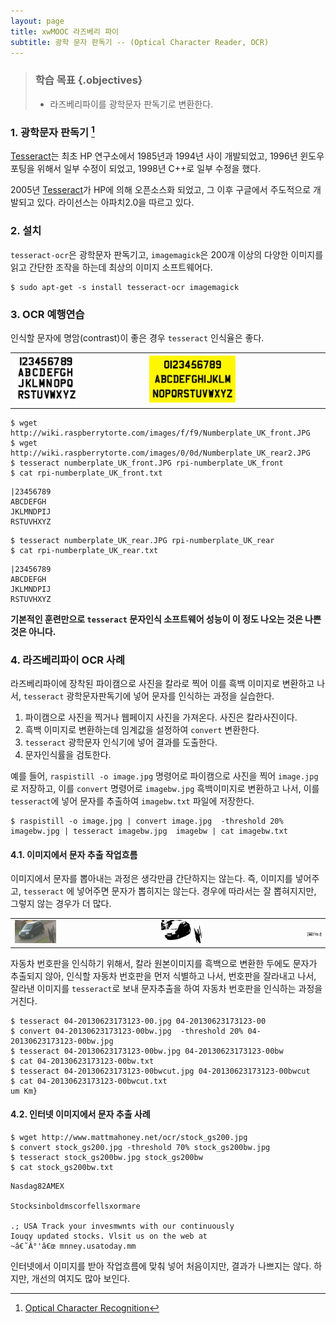 ```yaml
---
layout: page
title: xwMOOC 라즈베리 파이
subtitle: 광학 문자 판독기 -- (Optical Character Reader, OCR)
---
```


> ### 학습 목표 {.objectives}
>
> * 라즈베리파이를 광학문자 판독기로 변환한다.


### 1. 광학문자 판독기 [^rpi-ocr]

[Tesseract](https://github.com/tesseract-ocr)는 최초 HP 연구소에서 1985년과 1994년 사이 개발되었고,
1996년 윈도우 포팅을 위해서 일부 수정이 되었고, 1998년 C++로 일부 수정을 했다.

2005년 [Tesseract](https://github.com/tesseract-ocr)가 HP에 의해 오픈소스화 되었고, 그 이후 구글에서 
주도적으로 개발되고 있다. 라이선스는 아파치2.0을 따르고 있다.

[^rpi-ocr]: [Optical Character Recognition](http://wiki.raspberrytorte.com/index.php?title=Optical_Character_Recognition)

### 2. 설치

`tesseract-ocr`은 광학문자 판독기고, `imagemagick`은 200개 이상의 다양한 이미지를 읽고 간단한 조작을 하는데 최상의 이미지 소프트웨어다. 

~~~ {.python}
$ sudo apt-get -s install tesseract-ocr imagemagick
~~~

### 3. OCR 예행연습

인식할 문자에 명암(contrast)이 좋은 경우 `tesseract` 인식율은 좋다.

|                                   |                                    |
|-----------------------------------|-----------------------------------|
| <img src="fig/rpi-numberplate_UK_front.JPG" alt="OCR 훈련 데이터 (앞)" width="50%" /> | <img src="fig/rpi-numberplate_UK_rear2.JPG" alt="OCR 훈련 데이터 (뒤)" width="50%" /> |

~~~ {.shell}
$ wget http://wiki.raspberrytorte.com/images/f/f9/Numberplate_UK_front.JPG
$ wget http://wiki.raspberrytorte.com/images/0/0d/Numberplate_UK_rear2.JPG
$ tesseract numberplate_UK_front.JPG rpi-numberplate_UK_front
$ cat rpi-numberplate_UK_front.txt
~~~

~~~ {.output}
|23456789
ABCDEFGH
JKLMNDPIJ
RSTUVHXYZ
~~~

~~~ {.shell}
$ tesseract numberplate_UK_rear.JPG rpi-numberplate_UK_rear
$ cat rpi-numberplate_UK_rear.txt
~~~

~~~ {.output}
|23456789
ABCDEFGH
JKLMNDPIJ
RSTUVHXYZ
~~~

**기본적인 훈련만으로 `tesseract` 문자인식 소프트웨어 성능이 이 정도 나오는 것은 나쁜 것은 아니다.**

### 4. 라즈베리파이 OCR 사례 

라즈베리파이에 장착된 파이캠으로 사진을 칼라로 찍어 이를 흑백 이미지로 변환하고 나서, `tesseract` 광학문자판독기에 넣어
문자를 인식하는 과정을 실습한다.

1. 파이캠으로 사진을 찍거나 웹페이지 사진을 가져온다. 사진은 칼라사진이다.
1. 흑백 이미지로 변환하는데 임계값을 설정하여 `convert` 변환한다.
1. `tesseract` 광학문자 인식기에 넣어 결과를 도출한다.
1. 문자인식률을 검토한다.

예를 들어, `raspistill -o image.jpg` 명령어로 파이캠으로 사진을 찍어 `image.jpg`로 저장하고, 이를 `convert` 명령어로 `imagebw.jpg` 흑백이미지로 변환하고 나서, 이를 `tesseract`에 넣어 문자를 추출하여 `imagebw.txt` 파일에 저장한다.

~~~ {.shell}
$ raspistill -o image.jpg | convert image.jpg  -threshold 20% imagebw.jpg | tesseract imagebw.jpg  imagebw | cat imagebw.txt
~~~

#### 4.1. 이미지에서 문자 추출 작업흐름

이미지에서 문자를 뽑아내는 과정은 생각만큼 간단하지는 않는다. 즉, 이미지를 넣어주고, `tesseract` 에 넣어주면 문자가 뽑히지는 않는다. 경우에 따라서는 잘 뽑혀지지만, 그렇지 않는 경우가 더 많다.

|                                   |                                   |                                   |
|-----------------------------------|-----------------------------------|-----------------------------------|
| <img src="fig/rpi-04-20130623173123-00.jpg" alt="자동차 원본" width="30%" /> | <img src="fig/rpi-04-20130623173123-00bw.jpg" alt="자동차 흑백" width="30%" /> | <img src="fig/rpi-04-20130623173123-00bwcut.jpg" alt="자동차 흑백 자르기" width="135%" /> |

자동차 번호판을 인식하기 위해서, 칼라 원본이미지를 흑백으로 변환한 두에도 문자가 추출되지 않아, 인식할 자동차 번호판을 먼저 식별하고 나서, 번호판을 잘라내고 나서, 잘라낸 이미지를 `tesseract`로 보내 문자추출을 하여 자동차 번호판을 인식하는 과정을 거친다.

~~~ {.shell}
$ tesseract 04-20130623173123-00.jpg 04-20130623173123-00 
$ convert 04-20130623173123-00bw.jpg  -threshold 20% 04-20130623173123-00bw.jpg 
$ tesseract 04-20130623173123-00bw.jpg 04-20130623173123-00bw
$ cat 04-20130623173123-00bw.txt
$ tesseract 04-20130623173123-00bwcut.jpg 04-20130623173123-00bwcut
$ cat 04-20130623173123-00bwcut.txt
um Km}
~~~

#### 4.2. 인터넷 이미지에서 문자 추출 사례

~~~ {.shell}
$ wget http://www.mattmahoney.net/ocr/stock_gs200.jpg
$ convert stock_gs200.jpg -threshold 70% stock_gs200bw.jpg
$ tesseract stock_gs200bw.jpg stock_gs200bw
$ cat stock_gs200bw.txt
~~~

~~~ {.output}
Nasdag82AMEX

Stocksinboldmscorfellsxormare

.; USA Track your invesmwnts with our continuously
Iouqy updated stocks. Vlsit us on the web at
~â€˜Â°'â€œ mnney.usatoday.mm
~~~

인터넷에서 이미지를 받아 작업흐름에 맞춰 넣어 처음이지만, 결과가 나쁘지는 않다. 하지만, 개선의 여지도 많아 보인다.
